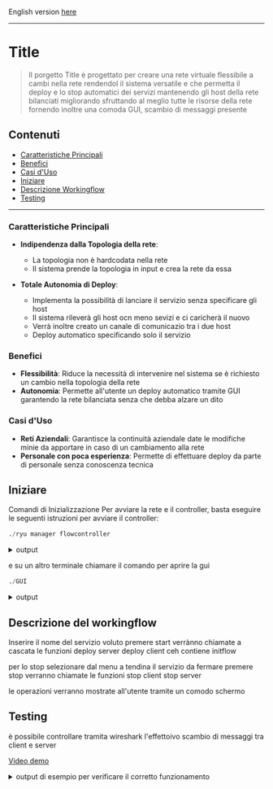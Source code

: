 English version [here](README.md)

---

# Title

> Il porgetto Title è progettato per creare una rete virtuale flessibile a cambi nella rete rendendol il sistema versatile e che permetta il deploy e lo stop automatici dei servizi mantenendo gli host della rete bilanciati migliorando sfruttando al meglio tutte le risorse della rete fornendo inoltre una comoda GUI, scambio di messaggi presente


## Contenuti
- [Caratteristiche Principali](#caratteristiche-principali)
- [Benefici](#benefici)
- [Casi d'Uso](#casi-duso)
- [Iniziare](#iniziare)
- [Descrizione Workingflow](#descrizione-del-workingflow)
- [Testing](#testing)

---

### Caratteristiche Principali

- **Indipendenza dalla Topologia della rete**:
    - La topologia non è hardcodata nella rete
    - Il sistema prende la topologia in input e crea la rete da essa


- **Totale Autonomia di Deploy**:
    - Implementa la possibilità di lanciare il servizio senza specificare gli host
    - Il sistema rileverà gli host ocn meno sevizi e ci caricherà il nuovo
    - Verrà inoltre creato un canale di comunicazio tra i due host
    - Deploy automatico specificando solo il servizio


### Benefici

- **Flessibilità**: Riduce la necessità di intervenire nel sistema se è richiesto un cambio nella topologia della rete
- **Autonomia**: Permette all'utente un deploy automatico tramite GUI garantendo la rete bilanciata senza che debba alzare un dito

### Casi d'Uso

- **Reti Aziendali**: Garantisce la continuità aziendale date le modifiche minie da apportare in caso di un cambiamento alla rete
- **Personale con poca esperienza**: Permette di effettuare deploy da parte di personale senza conoscenza tecnica



## Iniziare

Comandi di Inizializzazione
Per avviare la rete e il controller, basta eseguire le seguenti istruzioni per avviare il controller:

```python
./ryu manager flowcontroller
```

<details>
<summary>output</summary>
    <p align="center">
      <img src="images/test.png" width="600">
    </p>
</details>

e su un altro terminale chiamare il comando per aprire la gui

```python
./GUI
```
<details>
<summary>output</summary>
    <p align="center">
      <img src="images/test.png" width="600">
    </p>
</details>









## Descrizione del workingflow
Inserire il nome del servizio voluto
premere start
verrànno chiamate a cascata le funzioni
deploy server
deploy client ceh contiene initflow



per lo stop
selezionare dal menu a tendina il servizio da fermare
premere stop
verranno chiamate le funzioni
stop client
stop server


le operazioni verranno mostrate all'utente tramite un comodo schermo




## Testing

è possibile controllare tramita wireshark l'effettoivo scambio di messaggi tra client e server

[Video demo](https://youtu.be/SWiC3gSeuXk)


<details>
<summary>output di esempio per verificare il corretto funzionamento</summary>

---

- [all good](images/test.png)
- [broken s1](images/test.png)

</details>
